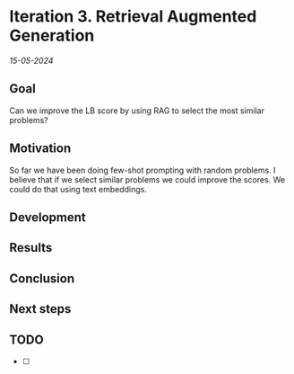 # Iteration 3. Retrieval Augmented Generation

_15-05-2024_

## Goal

Can we improve the LB score by using RAG to select the most similar problems?

## Motivation

So far we have been doing few-shot prompting with random problems. I believe that if we select
similar problems we could improve the scores. We could do that using text embeddings.

## Development

## Results

## Conclusion

## Next steps

## TODO

- [ ]
